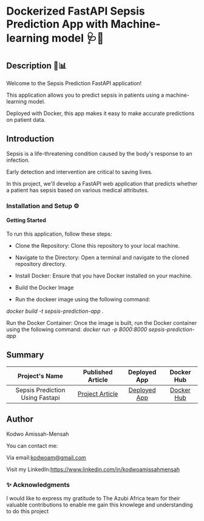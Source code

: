 # Dockerized FastAPI Sepsis Prediction App with Machine-learning model 🩺🐳

## Description 🚀📊

Welcome to the Sepsis Prediction FastAPI application!

This application allows you to predict sepsis in patients using a machine-learning model.

Deployed with Docker, this app makes it easy to make accurate predictions on patient data.

## Introduction

 Sepsis is a life-threatening condition caused by the body's response to an infection.

 Early detection and intervention are critical to saving lives.

 In this project, we'll develop a FastAPI web application that predicts whether a patient has sepsis based on various medical attributes.

### Installation and Setup ⚙️

#### Getting Started

To run this application, follow these steps:

- Clone the Repository: Clone this repository to your local machine.

- Navigate to the Directory: Open a terminal and navigate to the cloned repository directory.

- Install Docker: Ensure that you have Docker installed on your machine.

- Build the Docker Image
- Run the dockeer image using the following command:

*docker build -t sepsis-prediction-app .*

Run the Docker Container: Once the image is built, run the Docker container using the following command:
*docker run -p 8000:8000 sepsis-prediction-app*

## Summary

 | Project's Name | Published Article  | Deployed App |Docker Hub|
|:--------------:|:--------------:|:--------------:|:--------------:|
| Sepsis Prediction Using Fastapi|[Project Article](https://medium.com/@kodwoam/building-a-sepsis-prediction-app-using-fastapi-5b07e074c57d) |    [Deployed App](https://kodwo11-sepsisapp.hf.space/docs)| [Docker Hub](https://hub.docker.com/repository/docker/mrkodwo35/sepsis_app/general)
  
## Author

Kodwo Amissah-Mensah

You can contact me:

Via email:<kodwoam@gmail.com>

Visit my LinkedIn:<https://www.linkedin.com/in/kodwoamissahmensah>

### ✨ Acknowledgments

I would like to express my gratitude to The Azubi Africa team for their valuable contributions to enable me gain this knowlege and understanding to do this project
